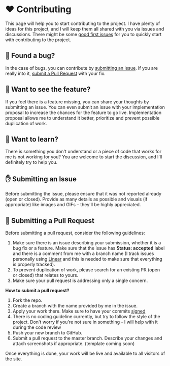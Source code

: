 # ❤️ Contributing 

This page will help you to start contributing to the project. I have plenty of ideas for this project, and I will keep them all shared with you via issues and discussions. There might be some [good first issues](https://github.com/kirillkurko/kkurko.dev/labels/good%20first%20issue) for you to quickly start with contributing to the project. 

## 🐛 Found a bug?

In the case of bugs, you can contribute by [submitting an issue](https://github.com/kirillkurko/kkurko.dev/blob/dev/CONTRIBUTING.md#-submitting-an-issue). If you are really into it, [submit a Pull Request](https://github.com/kirillkurko/kkurko.dev/blob/dev/CONTRIBUTING.md#-submitting-an-issue) with your fix. 

## 🤔 Want to see the feature?

If you feel there is a feature missing, you can share your thoughts by submitting an issue. You can even submit an issue with your implementation proposal to increase the chances for the feature to go live. Implementation proposal allows me to understand it better, prioritize and prevent possible duplication of work.

## 🏫 Want to learn? 

There is something you don't understand or a piece of code that works for me is not working for you? You are welcome to start the discussion, and I'll definitely try to help you.

## ✋ Submitting an Issue

Before submitting the issue, please ensure that it was not reported already (open or closed). Provide as many details as possible and visuals (if appropriate) like images and GIFs – they'll be highly appreciated.

## 🫶 Submitting a Pull Request

Before submitting a pull request, consider the following guidelines:

1. Make sure there is an issue describing your submission, whether it is a bug fix or a feature. Make sure that the issue has **Status: accepted** label and there is a comment from me with a branch name (I track issues personally using [Linear](https://linear.app) and this is needed to make sure that everything is properly tracked).
2. To prevent duplication of work, please search for an existing PR (open or closed) that relates to yours.
3. Make sure your pull request is addressing only a single concern.

**How to submit a pull request?**

1. Fork the repo.
2. Create a branch with the name provided by me in the issue.
3. Apply your work there. Make sure to have your commits [signed](https://docs.github.com/en/authentication/managing-commit-signature-verification/signing-commits)
4. There is no coding guideline currently, but try to follow the style of the project. Don't worry if you're not sure in something - I will help with it during the code review
5. Push your new branch to GitHub.
6. Submit a pull request to the master branch. Describe your changes and attach screenshots if appropriate. (template coming soon)

Once everything is done, your work will be live and available to all visitors of the site.



